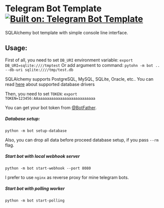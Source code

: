 # Telegram Bot Template [![Built on: Telegram Bot Template](https://img.shields.io/badge/Built%20On-Telegram%20Bot%20Template-brightgreen.svg)](https://github.com/yarfuo/telegram-bot-template)
SQLAlchemy bot template with simple console line interface.


## Usage:

First of all, you need to set `DB_URI` environment variable:
`export DB_URI=sqlite:////tmptest`
Or add argument to command:
`pytohn -m bot .. --db-uri sqlite:////tmp/test.db`

SQLAlchemy supports PostgreSQL, MySQL, SQLite, Oracle, etc..
You can read [here](https://docs.sqlalchemy.org/en/13/core/engines.html) about 
supported database drivers

Then, you need to set `TOKEN`:
`export TOKEN=123456:AAaaaaaaaaaaaaaaaaaaaaaaaaaa` 

You can get your bot token from [@BotFather](https://t.me/BotFather).

##### Database setup:
`python -m bot setup-database`

Also, you can drop all data before proceed database setup, if you pass `--rm` 
flag.

##### Start bot with local webhook server
`python -m bot start-webhook --port 8080`

I prefer to use `nginx` as reverse proxy for mine telegram bots. 

##### Start bot with polling worker
`python -m bot start-polling`
